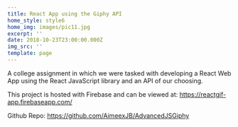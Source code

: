 ```yaml
---
title: React App using the Giphy API
home_style: style6
home_img: images/pic11.jpg
excerpt: ''
date: 2018-10-23T23:00:00.000Z
img_src: ''
template: page
---
```

A college assignment in which we were tasked with developing a React Web App using the React JavaScript library and an API of our choosing.

This project is hosted with Firebase and can be viewed at: <https://reactgif-app.firebaseapp.com/>

Github Repo: <https://github.com/AimeexJB/AdvancedJSGiphy>
